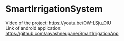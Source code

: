 # SmartIrrigationSystem

Video of the project: https://youtu.be/OW-LSju_OlU \
Link of android application: https://github.com/aavashneupane/SmartIrrigationApp

